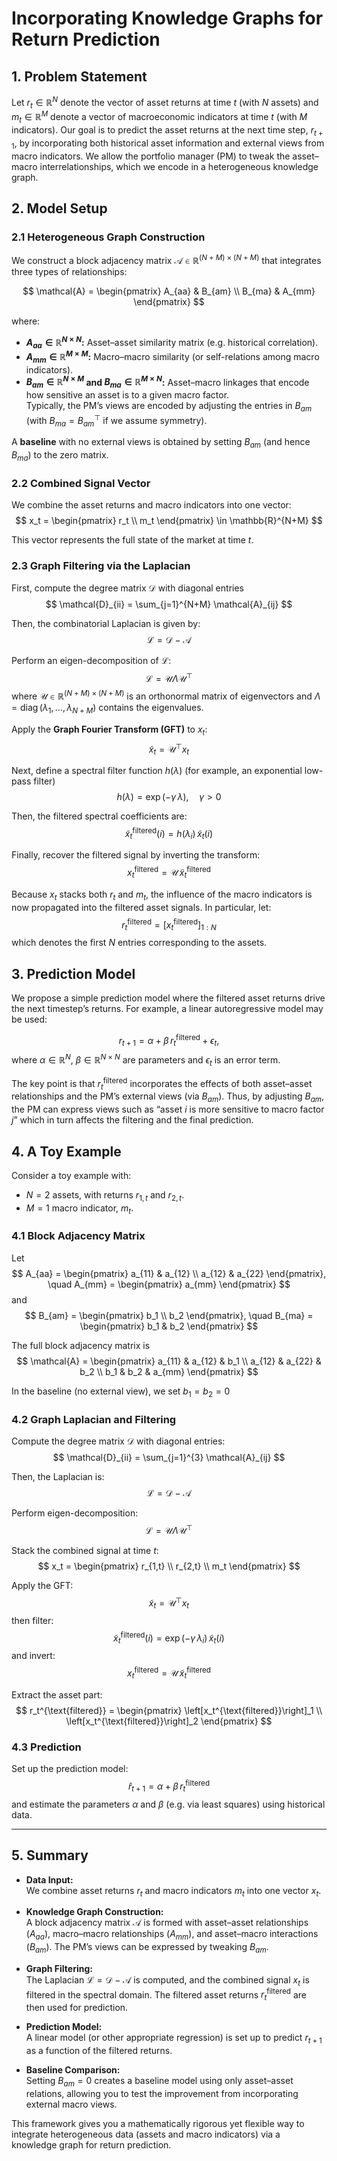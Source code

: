 # Incorporating Knowledge Graphs for Return Prediction

## 1. Problem Statement

Let $r_t \in \mathbb{R}^N$ denote the vector of asset returns at time $t$ (with $N$ assets) and $m_t \in \mathbb{R}^M$ denote a vector of macroeconomic indicators at time $t$ (with $M$ indicators). Our goal is to predict the asset returns at the next time step, $r_{t+1}$, by incorporating both historical asset information and external views from macro indicators. We allow the portfolio manager (PM) to tweak the asset–macro interrelationships, which we encode in a heterogeneous knowledge graph.



## 2. Model Setup

### 2.1 Heterogeneous Graph Construction

We construct a block adjacency matrix $\mathcal{A} \in \mathbb{R}^{(N+M)\times (N+M)}$ that integrates three types of relationships:

$$
\mathcal{A} =
\begin{pmatrix}
A_{aa} & B_{am} \\
B_{ma} & A_{mm}
\end{pmatrix}
$$

where:

- **$A_{aa} \in \mathbb{R}^{N\times N}$:** Asset–asset similarity matrix (e.g. historical correlation).
- **$A_{mm} \in \mathbb{R}^{M\times M}$:** Macro–macro similarity (or self-relations among macro indicators).
- **$B_{am} \in \mathbb{R}^{N\times M}$ and $B_{ma} \in \mathbb{R}^{M\times N}$:** Asset–macro linkages that encode how sensitive an asset is to a given macro factor.  
  Typically, the PM’s views are encoded by adjusting the entries in $B_{am}$ (with $B_{ma} = B_{am}^\top$ if we assume symmetry).

A **baseline** with no external views is obtained by setting $B_{am}$ (and hence $B_{ma}$) to the zero matrix.

### 2.2 Combined Signal Vector

We combine the asset returns and macro indicators into one vector:
$$
x_t = \begin{pmatrix} r_t \\ m_t \end{pmatrix} \in \mathbb{R}^{N+M}
$$

This vector represents the full state of the market at time $t$.

### 2.3 Graph Filtering via the Laplacian

First, compute the degree matrix $\mathcal{D}$ with diagonal entries
$$
\mathcal{D}_{ii} = \sum_{j=1}^{N+M} \mathcal{A}_{ij}
$$

Then, the combinatorial Laplacian is given by:
$$
\mathcal{L} = \mathcal{D} - \mathcal{A}
$$

Perform an eigen-decomposition of $\mathcal{L}$:
$$
\mathcal{L} = \mathcal{U} \Lambda \mathcal{U}^\top
$$
where $\mathcal{U} \in \mathbb{R}^{(N+M)\times (N+M)}$ is an orthonormal matrix of eigenvectors and $\Lambda = \operatorname{diag}(\lambda_1,\ldots,\lambda_{N+M})$ contains the eigenvalues.

Apply the **Graph Fourier Transform (GFT)** to $x_t$:
$$
\tilde{x}_t = \mathcal{U}^\top x_t
$$

Next, define a spectral filter function $h(\lambda)$ (for example, an exponential low-pass filter)
$$
h(\lambda) = \exp(-\gamma\, \lambda), \quad \gamma > 0
$$

Then, the filtered spectral coefficients are:
$$
\tilde{x}_t^{\text{filtered}}(i) = h(\lambda_i) \, \tilde{x}_t(i)
$$

Finally, recover the filtered signal by inverting the transform:
$$
x_t^{\text{filtered}} = \mathcal{U}\, \tilde{x}_t^{\text{filtered}}
$$

Because $x_t$ stacks both $r_t$ and $m_t$, the influence of the macro indicators is now propagated into the filtered asset signals. In particular, let:
$$
r_t^{\text{filtered}} = \left[x_t^{\text{filtered}}\right]_{1:N}
$$
which denotes the first $N$ entries corresponding to the assets.



## 3. Prediction Model

We propose a simple prediction model where the filtered asset returns drive the next timestep’s returns. For example, a linear autoregressive model may be used:

$$
r_{t+1} = \alpha + \beta\, r_t^{\text{filtered}} + \epsilon_t,
$$
where $\alpha \in \mathbb{R}^N$, $\beta \in \mathbb{R}^{N\times N}$ are parameters and $\epsilon_t$ is an error term.

The key point is that $r_t^{\text{filtered}}$ incorporates the effects of both asset–asset relationships and the PM’s external views (via $B_{am}$). Thus, by adjusting $B_{am}$, the PM can express views such as “asset $i$ is more sensitive to macro factor $j$” which in turn affects the filtering and the final prediction.


## 4. A Toy Example

Consider a toy example with:
- $N=2$ assets, with returns $r_{1,t}$ and $r_{2,t}$.
- $M=1$ macro indicator, $m_t$.

### 4.1 Block Adjacency Matrix

Let
$$
A_{aa} =
\begin{pmatrix}
a_{11} & a_{12} \\
a_{12} & a_{22}
\end{pmatrix}, \quad
A_{mm} = \begin{pmatrix} a_{mm} \end{pmatrix}
$$
and
$$
B_{am} =
\begin{pmatrix}
b_1 \\ b_2
\end{pmatrix}, \quad
B_{ma} = \begin{pmatrix} b_1 & b_2 \end{pmatrix}
$$

The full block adjacency matrix is
$$
\mathcal{A} =
\begin{pmatrix}
a_{11} & a_{12} & b_1 \\
a_{12} & a_{22} & b_2 \\
b_1 & b_2 & a_{mm}
\end{pmatrix}
$$

In the baseline (no external view), we set $b_1 = b_2 = 0$

### 4.2 Graph Laplacian and Filtering

Compute the degree matrix $\mathcal{D}$ with diagonal entries:
$$
\mathcal{D}_{ii} = \sum_{j=1}^{3} \mathcal{A}_{ij}
$$

Then, the Laplacian is:
$$
\mathcal{L} = \mathcal{D} - \mathcal{A}
$$

Perform eigen-decomposition:
$$
\mathcal{L} = \mathcal{U} \Lambda \mathcal{U}^\top
$$

Stack the combined signal at time $t$:
$$
x_t = \begin{pmatrix} r_{1,t} \\ r_{2,t} \\ m_t \end{pmatrix}
$$

Apply the GFT:
$$
\tilde{x}_t = \mathcal{U}^\top x_t
$$
then filter:
$$
\tilde{x}_t^{\text{filtered}}(i) = \exp(-\gamma\, \lambda_i) \, \tilde{x}_t(i)
$$
and invert:
$$
x_t^{\text{filtered}} = \mathcal{U}\, \tilde{x}_t^{\text{filtered}}
$$

Extract the asset part:
$$
r_t^{\text{filtered}} = \begin{pmatrix} \left[x_t^{\text{filtered}}\right]_1 \\ \left[x_t^{\text{filtered}}\right]_2 \end{pmatrix}
$$

### 4.3 Prediction

Set up the prediction model:
$$
\hat{r}_{t+1} = \alpha + \beta\, r_t^{\text{filtered}}
$$
and estimate the parameters $\alpha$ and $\beta$ (e.g. via least squares) using historical data.

---

## 5. Summary

- **Data Input:**  
  We combine asset returns $r_t$ and macro indicators $m_t$ into one vector $x_t$.

- **Knowledge Graph Construction:**  
  A block adjacency matrix $\mathcal{A}$ is formed with asset–asset relationships ($A_{aa}$), macro–macro relationships ($A_{mm}$), and asset–macro interactions ($B_{am}$). The PM’s views can be expressed by tweaking $B_{am}$.

- **Graph Filtering:**  
  The Laplacian $\mathcal{L} = \mathcal{D} - \mathcal{A}$ is computed, and the combined signal $x_t$ is filtered in the spectral domain. The filtered asset returns $r_t^{\text{filtered}}$ are then used for prediction.

- **Prediction Model:**  
  A linear model (or other appropriate regression) is set up to predict $r_{t+1}$ as a function of the filtered returns.

- **Baseline Comparison:**  
  Setting $B_{am}=0$ creates a baseline model using only asset–asset relations, allowing you to test the improvement from incorporating external macro views.

This framework gives you a mathematically rigorous yet flexible way to integrate heterogeneous data (assets and macro indicators) via a knowledge graph for return prediction.